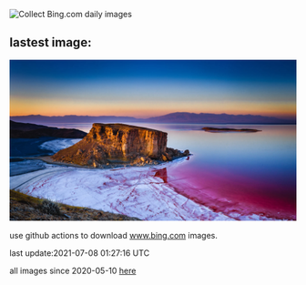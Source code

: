 ![Collect Bing.com daily images](https://github.com/counter2015/bing-daily-images/workflows/Collect%20Bing.com%20daily%20images/badge.svg)
## lastest image:
![](images/LakeUrmia.jpg)

use github actions to download www.bing.com images.

last update:2021-07-08 01:27:16 UTC

all images since 2020-05-10 [here](https://github.com/counter2015/bing-daily-images/tree/master/images) 
